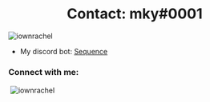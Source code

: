 <h1 align="center">Contact: mky#0001</h1>
<p align="left"> <img src="https://komarev.com/ghpvc/?username=iownrachel&label=Profile%20views&color=00ffcc&style=plastic" alt="iownrachel" /> </p>

- My discord bot: [Sequence](https://discord.com/api/oauth2/authorize?client_id=909520230265552986&permissions=8&scope=applications.commands%20bot)

<h3 align="left">Connect with me:</h3>
<p align="left">
</p>

<p>&nbsp;<img align="center" src="https://github-readme-stats.vercel.app/api?username=iownrachel&show_icons=true&locale=en" alt="iownrachel" /></p>
